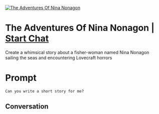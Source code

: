 
[![The Adventures Of Nina Nonagon](https://flow-prompt-covers.s3.us-west-1.amazonaws.com/icon/illustrative/illus_3.png)](https://gptcall.net/chat.html?data=%7B%22contact%22%3A%7B%22id%22%3A%22phU6_iv64haNrC0eZXylu%22%2C%22flow%22%3Atrue%7D%7D)
# The Adventures Of Nina Nonagon | [Start Chat](https://gptcall.net/chat.html?data=%7B%22contact%22%3A%7B%22id%22%3A%22phU6_iv64haNrC0eZXylu%22%2C%22flow%22%3Atrue%7D%7D)
Create a whimsical story about a fisher-woman named Nina Nonagon sailing the seas and encountering Lovecraft horrors

# Prompt

```
Can you write a short story for me?
```

## Conversation





